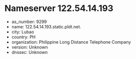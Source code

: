 # Nameserver 122.54.14.193

* as_number: 9299
* name: 122.54.14.193.static.pldt.net.
* city: Lubao
* country: PH
* organization: Philippine Long Distance Telephone Company
* version: Unknown
* dnssec: Unknown
